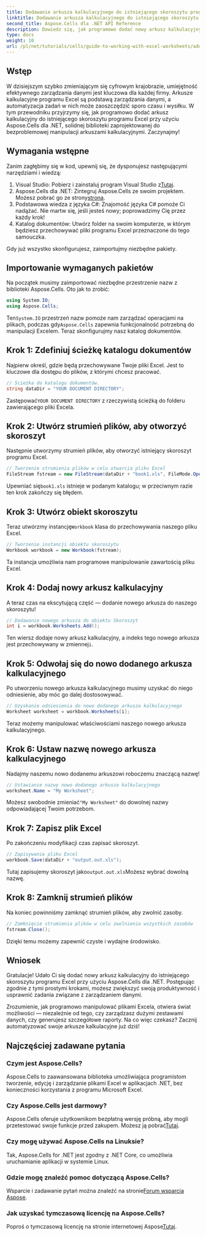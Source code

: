```yaml
---
title: Dodawanie arkusza kalkulacyjnego do istniejącego skoroszytu programu Excel — samouczek C#
linktitle: Dodawanie arkusza kalkulacyjnego do istniejącego skoroszytu programu Excel — samouczek C#
second_title: Aspose.Cells dla .NET API Reference
description: Dowiedz się, jak programowo dodać nowy arkusz kalkulacyjny do istniejącego skoroszytu programu Excel przy użyciu Aspose.Cells dla .NET. Ten przewodnik krok po kroku obejmuje zapisywanie zmodyfikowanego skoroszytu, ułatwiając to programistom.
type: docs
weight: 10
url: /pl/net/tutorials/cells/guide-to-working-with-excel-worksheets/adding-worksheet-to-existing-excel-workbook-csharp-tutorial/
---
```

## Wstęp

W dzisiejszym szybko zmieniającym się cyfrowym krajobrazie, umiejętność efektywnego zarządzania danymi jest kluczowa dla każdej firmy. Arkusze kalkulacyjne programu Excel są podstawą zarządzania danymi, a automatyzacja zadań w nich może zaoszczędzić sporo czasu i wysiłku. W tym przewodniku przyjrzymy się, jak programowo dodać arkusz kalkulacyjny do istniejącego skoroszytu programu Excel przy użyciu Aspose.Cells dla .NET, solidnej biblioteki zaprojektowanej do bezproblemowej manipulacji arkuszami kalkulacyjnymi. Zaczynajmy!

## Wymagania wstępne

Zanim zagłębimy się w kod, upewnij się, że dysponujesz następującymi narzędziami i wiedzą:

1.  Visual Studio: Pobierz i zainstaluj program Visual Studio z[Tutaj](https://visualstudio.microsoft.com/vs/).
2. Aspose.Cells dla .NET: Zintegruj Aspose.Cells ze swoim projektem. Możesz pobrać go ze strony[strona](https://releases.aspose.com/cells/net/).
3. Podstawowa wiedza z języka C#: Znajomość języka C# pomoże Ci nadążać. Nie martw się, jeśli jesteś nowy; poprowadzimy Cię przez każdy krok!
4. Katalog dokumentów: Utwórz folder na swoim komputerze, w którym będziesz przechowywać pliki programu Excel przeznaczone do tego samouczka.

Gdy już wszystko skonfigurujesz, zaimportujmy niezbędne pakiety.

## Importowanie wymaganych pakietów

Na początek musimy zaimportować niezbędne przestrzenie nazw z biblioteki Aspose.Cells. Oto jak to zrobić:

```csharp
using System.IO;
using Aspose.Cells;
```

 Ten`System.IO` przestrzeń nazw pomoże nam zarządzać operacjami na plikach, podczas gdy`Aspose.Cells` zapewnia funkcjonalność potrzebną do manipulacji Excelem. Teraz skonfigurujmy nasz katalog dokumentów.

## Krok 1: Zdefiniuj ścieżkę katalogu dokumentów

Najpierw określ, gdzie będą przechowywane Twoje pliki Excel. Jest to kluczowe dla dostępu do plików, z którymi chcesz pracować.

```csharp
// Ścieżka do katalogu dokumentów.
string dataDir = "YOUR DOCUMENT DIRECTORY";
```

 Zastępować`YOUR DOCUMENT DIRECTORY` z rzeczywistą ścieżką do folderu zawierającego pliki Excela.

## Krok 2: Utwórz strumień plików, aby otworzyć skoroszyt

Następnie utworzymy strumień plików, aby otworzyć istniejący skoroszyt programu Excel.

```csharp
// Tworzenie strumienia plików w celu otwarcia pliku Excel
FileStream fstream = new FileStream(dataDir + "book1.xls", FileMode.Open);
```

 Upewniać się`book1.xls` istnieje w podanym katalogu; w przeciwnym razie ten krok zakończy się błędem.

## Krok 3: Utwórz obiekt skoroszytu

 Teraz utwórzmy instancję`Workbook` klasa do przechowywania naszego pliku Excel.

```csharp
// Tworzenie instancji obiektu skoroszytu
Workbook workbook = new Workbook(fstream);
```

Ta instancja umożliwia nam programowe manipulowanie zawartością pliku Excel.

## Krok 4: Dodaj nowy arkusz kalkulacyjny

A teraz czas na ekscytującą część — dodanie nowego arkusza do naszego skoroszytu!

```csharp
// Dodawanie nowego arkusza do obiektu Skoroszyt
int i = workbook.Worksheets.Add();
```

 Ten wiersz dodaje nowy arkusz kalkulacyjny, a indeks tego nowego arkusza jest przechowywany w zmiennej`i`.

## Krok 5: Odwołaj się do nowo dodanego arkusza kalkulacyjnego

Po utworzeniu nowego arkusza kalkulacyjnego musimy uzyskać do niego odniesienie, aby móc go dalej dostosowywać.

```csharp
// Uzyskanie odniesienia do nowo dodanego arkusza kalkulacyjnego
Worksheet worksheet = workbook.Worksheets[i];
```

Teraz możemy manipulować właściwościami naszego nowego arkusza kalkulacyjnego.

## Krok 6: Ustaw nazwę nowego arkusza kalkulacyjnego

Nadajmy naszemu nowo dodanemu arkuszowi roboczemu znaczącą nazwę!

```csharp
// Ustawianie nazwy nowo dodanego arkusza kalkulacyjnego
worksheet.Name = "My Worksheet";
```

 Możesz swobodnie zmieniać`"My Worksheet"` do dowolnej nazwy odpowiadającej Twoim potrzebom.

## Krok 7: Zapisz plik Excel

Po zakończeniu modyfikacji czas zapisać skoroszyt.

```csharp
// Zapisywanie pliku Excel
workbook.Save(dataDir + "output.out.xls");
```

 Tutaj zapisujemy skoroszyt jako`output.out.xls`Możesz wybrać dowolną nazwę.

## Krok 8: Zamknij strumień plików

Na koniec powinniśmy zamknąć strumień plików, aby zwolnić zasoby.

```csharp
// Zamknięcie strumienia plików w celu zwolnienia wszystkich zasobów
fstream.Close();
```

Dzięki temu możemy zapewnić czyste i wydajne środowisko.

## Wniosek

Gratulacje! Udało Ci się dodać nowy arkusz kalkulacyjny do istniejącego skoroszytu programu Excel przy użyciu Aspose.Cells dla .NET. Postępując zgodnie z tymi prostymi krokami, możesz zwiększyć swoją produktywność i usprawnić zadania związane z zarządzaniem danymi. 

Zrozumienie, jak programowo manipulować plikami Excela, otwiera świat możliwości — niezależnie od tego, czy zarządzasz dużymi zestawami danych, czy generujesz szczegółowe raporty. Na co więc czekasz? Zacznij automatyzować swoje arkusze kalkulacyjne już dziś!

## Najczęściej zadawane pytania

### Czym jest Aspose.Cells?
Aspose.Cells to zaawansowana biblioteka umożliwiająca programistom tworzenie, edycję i zarządzanie plikami Excel w aplikacjach .NET, bez konieczności korzystania z programu Microsoft Excel.

### Czy Aspose.Cells jest darmowy?
 Aspose.Cells oferuje użytkownikom bezpłatną wersję próbną, aby mogli przetestować swoje funkcje przed zakupem. Możesz ją pobrać[Tutaj](https://releases.aspose.com/cells/net/).

### Czy mogę używać Aspose.Cells na Linuksie?
Tak, Aspose.Cells for .NET jest zgodny z .NET Core, co umożliwia uruchamianie aplikacji w systemie Linux.

### Gdzie mogę znaleźć pomoc dotyczącą Aspose.Cells?
 Wsparcie i zadawanie pytań można znaleźć na stronie[Forum wsparcia Aspose](https://forum.aspose.com/c/cells/9).

### Jak uzyskać tymczasową licencję na Aspose.Cells?
 Poproś o tymczasową licencję na stronie internetowej Aspose[Tutaj](https://purchase.conholdate.com/temporary-license/).
